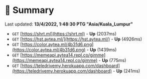 # 📖 Summary
Last updated: **13/4/2022, 1:48:30 PTG "Asia/Kuala_Lumpur"**

- `GET` [https://shrt.ml](https://shrt.ml) - **Up** (2037ms)
- `GET` [https://hst.aytea.ml/](https://hst.aytea.ml/) - **Up** (4926ms)
- `GET` [https://color.aytea.ml/4b31d6.png](https://color.aytea.ml/4b31d6.png) - **Up** (1439ms)
- `GET` [https://memeapi.aytea14.repl.co/gimme](https://memeapi.aytea14.repl.co/gimme) - **Up** (775ms)
- `GET` [https://teledrivemy.herokuapp.com/dashboard](https://teledrivemy.herokuapp.com/dashboard) - **Up** (241ms)
